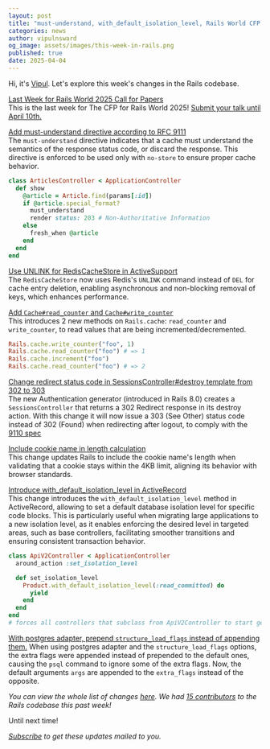 ```yaml
---
layout: post
title: "must-understand, with_default_isolation_level, Rails World CFP and more!"
categories: news
author: vipulnsward
og_image: assets/images/this-week-in-rails.png
published: true
date: 2025-04-04
---
```


Hi, it's [Vipul](https://www.saeloun.com/team/vipul). Let's explore this week's changes in the Rails codebase.

[Last Week for Rails World 2025 Call for Papers](https://rubyonrails.org/2025/3/7/apply-to-speak-at-rails-world-2025)  
This is the last week for The CFP for Rails World 2025! 
[Submit your talk until April 10th.](https://sessionize.com/rails-world-2025/)

[Add must-understand directive according to RFC 9111](https://github.com/rails/rails/pull/54833)  
The `must-understand` directive indicates that a cache must understand the semantics of the response status code, or discard the response. This directive is enforced to be used only with `no-store` to ensure proper cache behavior.

```ruby
class ArticlesController < ApplicationController
  def show
    @article = Article.find(params[:id])
    if @article.special_format?
      must_understand
      render status: 203 # Non-Authoritative Information
    else
      fresh_when @article
    end
  end
end
```

[Use UNLINK for RedisCacheStore in ActiveSupport](https://github.com/rails/rails/pull/54861)  
The `RedisCacheStore` now uses Redis's `UNLINK` command instead of `DEL` for cache entry deletion, enabling asynchronous and non-blocking removal of keys, which enhances performance.

[Add `Cache#read_counter` and `Cache#write_counter`](https://github.com/rails/rails/pull/54855)  
This introduces 2 new methods on `Rails.cache`: `read_counter` and `write_counter`, to read values that are being incremented/decremented.

```ruby
Rails.cache.write_counter("foo", 1)
Rails.cache.read_counter("foo") # => 1
Rails.cache.increment("foo")
Rails.cache.read_counter("foo") # => 2
```

[Change redirect status code in SessionsController#destroy template from 302 to 303](https://github.com/rails/rails/pull/54849)  
The new Authentication generator (introduced in Rails 8.0) creates a `SessionsController` that returns a 302 Redirect response in its destroy action.
With this change it will now issue a 303 (See Other) status code instead of 302 (Found) when redirecting after logout, to comply with the [9110 spec](https://www.rfc-editor.org/rfc/rfc9110#status.302)

[Include cookie name in length calculation](https://github.com/rails/rails/pull/54843)  
This change updates Rails to include the cookie name's length when validating that a cookie stays within the 4KB limit, 
aligning its behavior with browser standards.

[Introduce with_default_isolation_level in ActiveRecord](https://github.com/rails/rails/pull/54836)  
This change introduces the `with_default_isolation_level` method in ActiveRecord, allowing to set a default database isolation level for specific code blocks.
This is particularly useful when migrating large applications to a new isolation level, as it enables enforcing the desired level in targeted areas, such as base controllers, facilitating smoother transitions and ensuring consistent transaction behavior.

```ruby
class ApiV2Controller < ApplicationController
  around_action :set_isolation_level

  def set_isolation_level
    Product.with_default_isolation_level(:read_committed) do
      yield
    end
  end
end
# forces all controllers that subclass from ApiV2Controller to start getting new isolation level
```

[With postgres adapter, prepend `structure_load_flags` instead of appending them.](https://github.com/rails/rails/pull/54813)
When using postgres adapter and the `structure_load_flags` options, the extra flags were appended instead of prepended to the default ones, causing the `psql` command to ignore some of the extra flags.
Now, the default arguments `args` are appended to the `extra_flags` instead of the opposite.

_You can view the whole list of changes [here](https://github.com/rails/rails/compare/@%7B2025-03-29%7D...main@%7B2025-04-04%7D)._
_We had [15 contributors](https://contributors.rubyonrails.org/contributors/in-time-window/20250329-20250404) to the Rails codebase this past week!_

Until next time!

_[Subscribe](https://world.hey.com/this.week.in.rails) to get these updates mailed to you._
